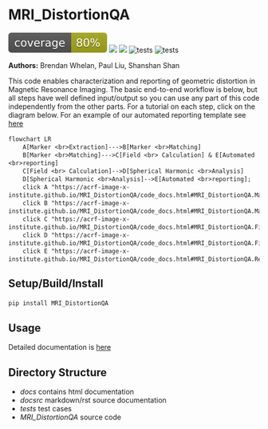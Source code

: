 # MRI_DistortionQA  
![](docsrc/__resources/coverage.svg) ![](docsrc/__resources/interrogate.svg) ![](https://github.com/ACRF-Image-X-Institute/MRI_DistortionQA/blob/main/.github/workflows/run_tests.yml/coverage.svg) ![tests](https://github.com/ACRF-Image-X-Institute/MRI_DistortionQA/actions/workflows/run_tests.yml/badge.svg) ![tests](https://github.com/ACRF-Image-X-Institute/MRI_DistortionQA/actions/workflows/build_docs.yml/badge.svg)

**Authors:** Brendan Whelan, Paul Liu, Shanshan Shan

This code enables characterization and reporting of geometric distortion in Magnetic Resonance Imaging. The basic end-to-end workflow is below, but all steps have well defined input/output so you can use any part of this code independently from the other parts. For a tutorial on each step, click on the diagram below. For an example of our automated reporting template see [here](https://acrf-image-x-institute.github.io/MRI_DistortionQA/_static/MR_QA_report_20_05_2022.html)

```mermaid
flowchart LR
    A[Marker <br>Extraction]--->B[Marker <br>Matching]
    B[Marker <br>Matching]--->C[Field <br> Calculation] & E[Automated <br>reporting]
    C[Field <br> Calculation]-->D[Spherical Harmonic <br>Analysis]
    D[Spherical Harmonic <br>Analysis]-->E[Automated <br>reporting];
    click A "https://acrf-image-x-institute.github.io/MRI_DistortionQA/code_docs.html#MRI_DistortionQA.MarkerAnalysis.MarkerVolume
    click B "https://acrf-image-x-institute.github.io/MRI_DistortionQA/code_docs.html#MRI_DistortionQA.MarkerAnalysis.MatchedMarkerVolumes"
    click C "https://acrf-image-x-institute.github.io/MRI_DistortionQA/code_docs.html#MRI_DistortionQA.FieldCalculation.ConvertMatchedMarkersToBz"
    click D "https://acrf-image-x-institute.github.io/MRI_DistortionQA/code_docs.html#MRI_DistortionQA.FieldAnalysis.SphericalHarmonicFit"
    click E "https://acrf-image-x-institute.github.io/MRI_DistortionQA/code_docs.html#MRI_DistortionQA.Reports.MRI_QA_Reporter"
```

## Setup/Build/Install

```bash
pip install MRI_DistortionQA
```


## Usage

Detailed documentation is [here](https://acrf-image-x-institute.github.io/MRI_DistortionQA/)

## Directory Structure

- *docs* contains html documentation
- *docsrc* markdown/rst source documentation
- *tests* test cases
- *MRI_DistortionQA* source code
